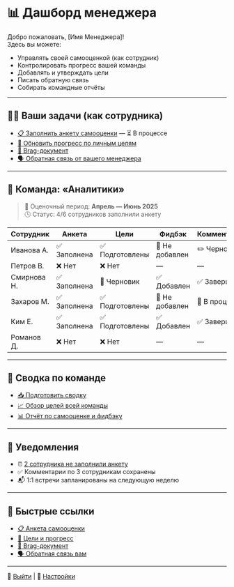 # 📊 Дашборд менеджера

Добро пожаловать, [Имя Менеджера]!  
Здесь вы можете:

- Управлять своей самооценкой (как сотрудник)
- Контролировать прогресс вашей команды
- Добавлять и утверждать цели
- Писать обратную связь
- Собирать командные отчёты

---

## 🧑‍💼 Ваши задачи (как сотрудника)

- [📋 Заполнить анкету самооценки](self-review-form.md) — ⏳ В процессе
- [🎯 Обновить прогресс по личным целям](goals-history.md)
- [📓 Brag-документ](brag-doc.md)
- [🗣️ Обратная связь от вашего менеджера](feedback-manager.md)

---

## 👥 Команда: «Аналитики»

> 📅 Оценочный период: **Апрель — Июнь 2025**  
> 🕓 Статус: 4/6 сотрудников заполнили анкету

| Сотрудник         | Анкета     | Цели           | Фидбэк         | Комментарии     | Действия             |
|-------------------|------------|----------------|----------------|------------------|-----------------------|
| Иванова А.        | ✅ Заполнена | ✅ Подготовлены | 🔄 Не добавлен | ✏️ Черновик     | [Открыть](review/ivanova.md) |
| Петров В.         | ❌ Нет      | ❌ Нет          | —              | —                | [Напомнить](#)       |
| Смирнова Н.       | ✅ Заполнена | 🔄 Черновик     | ✅ Добавлен    | ✅ Завершено     | [Открыть](review/smirnova.md) |
| Захаров М.        | ✅ Заполнена | ✅ Подготовлены | 🔄 Не добавлен | 🔄 В процессе    | [Открыть](review/zaharov.md) |
| Ким Е.            | ✅ Заполнена | ✅ Подготовлены | ✅ Добавлен    | ✅ Завершено     | [Открыть](review/kim.md) |
| Романов Д.        | ❌ Нет      | ❌ Нет          | —              | —                | [Напомнить](#)       |

---

## 📑 Сводка по команде

- [📥 Подготовить сводку](team-summary.md)
- [📈 Обзор целей всей команды](goals-team-overview.md)
- [📊 Отчёт по самооценке и фидбэку](report-feedback-team.md)

---

## 🔔 Уведомления

- ⏰ [2 сотрудника не заполнили анкету](#)
- ✅ Комментарии по 3 сотрудникам сохранены
- 📬 1:1 встречи запланированы на следующую неделю

---

## 📎 Быстрые ссылки

- [📋 Анкета самооценки](self-review-form.md)
- [🧾 Цели и прогресс](goals-history.md)
- [📝 Brag-документ](brag-doc.md)
- [🗣️ Обратная связь вам](feedback-manager.md)

---

🔐 [Выйти](#logout) | 🔧 [Настройки](#settings)
